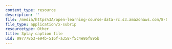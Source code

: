 ```yaml
---
content_type: resource
description: ''
file: /media/https%3A/open-learning-course-data-rc.s3.amazonaws.com/8-04-quantum-physics-i-spring-2016/097778b3e94b516fa358f5c4e86f895b_XF6FAEi_54I.vtt
file_type: application/x-subrip
resourcetype: Other
title: 3play caption file
uid: 097778b3-e94b-516f-a358-f5c4e86f895b
---
```

